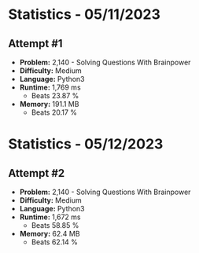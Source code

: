 # Statistics - 05/11/2023 

## **Attempt \#1** 

- **Problem:** 2,140 - Solving Questions With Brainpower 
- **Difficulty:** Medium 
- **Language:** Python3 
- **Runtime:** 1,769 ms 
    - Beats 23.87 % 
- **Memory:** 191.1 MB 
    - Beats 20.17 % 


# Statistics - 05/12/2023 

## **Attempt \#2** 

- **Problem:** 2,140 - Solving Questions With Brainpower 
- **Difficulty:** Medium 
- **Language:** Python3 
- **Runtime:** 1,672 ms 
    - Beats 58.85 % 
- **Memory:** 62.4 MB 
    - Beats 62.14 % 